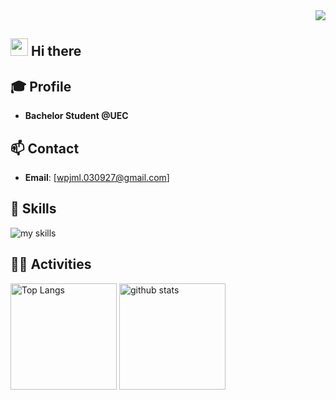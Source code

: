 <div align="right">
  <img src="https://komarev.com/ghpvc/?username=wpjml" />
</div>


## <img src="https://media.giphy.com/media/hvRJCLFzcasrR4ia7z/giphy.gif" width="28"> Hi there

## 🎓 Profile
- **Bachelor Student @UEC**

## 📫 Contact
- **Email**: [wpjml.030927@gmail.com]


## 🌱 Skills
<img alt="my skills" src="https://skillicons.dev/icons?theme=dark&perline=7&i=html,css,tailwindcss,javascript,typescript,react,nextjs,prisma,python,selenium,ruby,rails,postgres,git" />
<br>


## 🏃‍♀️ Activities
<div align="left"> 
  <img alt="Top Langs" height="170px" src="https://github-readme-stats.vercel.app/api?username=wpjml&count_private=true&theme=vue-dark&layout=compact" />
  <img alt="github stats" height="170px" src="https://github-readme-stats.vercel.app/api/top-langs/?username=wpjml&theme=vue-dark&layout=compact" />
</div>

